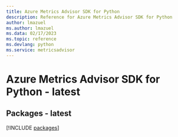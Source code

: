 ```yaml
---
title: Azure Metrics Advisor SDK for Python
description: Reference for Azure Metrics Advisor SDK for Python
author: lmazuel
ms.author: lmazuel
ms.data: 02/17/2023
ms.topic: reference
ms.devlang: python
ms.service: metricsadvisor
---
```

# Azure Metrics Advisor SDK for Python - latest
## Packages - latest
[!INCLUDE [packages](metrics-advisor-index.md)]